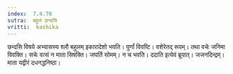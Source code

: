 ```yaml
---
index:  7.4.78
sutra:  बहुलं छन्दसि
vritti:  kashika 
---
```


छन्दसि विषये अभ्यासस्य श्लौ बहुलम् इकारादेशो भवति। पुर्णां विवष्टि। वशेरेतद् रूपम्। तथा वचेः जनिमा विवक्ति। सचेः वत्सं न माता सिषक्ति। जघर्ति सोमम्। न च भवति। ददाति इत्येवं ब्रूयात्। जजनदिन्द्रम्। माता यद्वीरं दधनद्धनिष्ठा।

